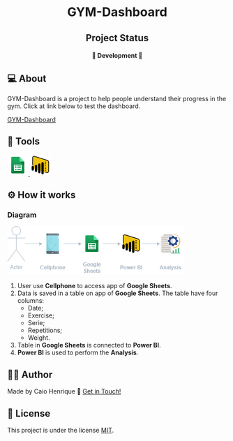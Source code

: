
<h1 align="center">  
GYM-Dashboard
</h1>

<h2 align="center">  
Project Status
</h2>

<h4 align="center">  
🚧 Development 🚧 
</h4> 

## 💻 About

GYM-Dashboard is a project to help people understand their progress in the gym. Click at link below to test the dashboard.

[GYM-Dashboard](https://app.powerbi.com/view?r=eyJrIjoiNTU4ZGQ5YzEtZjA4YS00YjRlLTk1MTQtZjJkMDU3YWY0NDQ5IiwidCI6IjA5ODFkMTdkLTFmYzItNDFjNy04MDE1LWQwZjljNTM2MGM1NiJ9)

## 🧰 Tools
<p align="left">    
    <a href="https://www.google.com/sheets/about/" target="_blank"> <img src="./files/images/icons/google-sheets.png"/> </a>
    <a href="https://powerbi.microsoft.com/pt-br/" target="_blank"> <img src="./files/images/icons/powerbi.png"/> </a>
</p>

## ⚙️ How it works

### Diagram

![gym-dashboard-diagram](./files/images/diagram/gym-dashboard-diagram.png "GYM-Dashboard diagram")

1. User use **Cellphone** to access app of **Google Sheets**.
2. Data is saved in a table on app of **Google Sheets**. The table have four columns: 
   * Date;
   * Exercise;
   * Serie;
   * Repetitions;
   * Weight.
3. Table in **Google Sheets** is connected to **Power BI**.
4. **Power BI** is used to perform the **Analysis**.

## 🙋‍♂️ Author   
  
Made by Caio Henrique 👋 [Get in Touch!](https://www.linkedin.com/in/caioandreatti/)

## 📝 License
  
This project is under the license [MIT](./LICENSE).